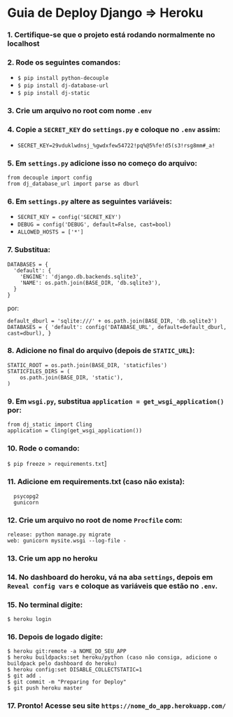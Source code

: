 # Guia de Deploy Django => Heroku

### 1. Certifique-se que o projeto está rodando normalmente no localhost
### 2. Rode os seguintes comandos:
  - `$ pip install python-decouple`
  - `$ pip install dj-database-url`
  - `$ pip install dj-static`
### 3. Crie um arquivo no root com nome `.env`
### 4. Copie a `SECRET_KEY` do `settings.py` e coloque no `.env` assim:
  - `SECRET_KEY=29vduklwdnsj_%gwdxfew54722!pq%@5%fe!d5(s3!rsg8mm#_a!`
### 5. Em `settings.py` adicione isso no começo do arquivo:
  ```
  from decouple import config
  from dj_database_url import parse as dburl
  ```
### 6. Em `settings.py` altere as seguintes variáveis:
  - `SECRET_KEY = config('SECRET_KEY')`
  - `DEBUG = config('DEBUG', default=False, cast=bool)`
  - `ALLOWED_HOSTS = ['*']`
### 7. Substitua:
  ```
  DATABASES = {
    'default': {
      'ENGINE': 'django.db.backends.sqlite3',
      'NAME': os.path.join(BASE_DIR, 'db.sqlite3'),
    }
  }
  ```
  por:
  ```
  default_dburl = 'sqlite:///' + os.path.join(BASE_DIR, 'db.sqlite3')
  DATABASES = { 'default': config('DATABASE_URL', default=default_dburl, cast=dburl), }
  ```
### 8. Adicione no final do arquivo (depois de `STATIC_URL`):
  ```
  STATIC_ROOT = os.path.join(BASE_DIR, 'staticfiles')
  STATICFILES_DIRS = (
      os.path.join(BASE_DIR, 'static'),
  )
  ```
### 9. Em `wsgi.py`, substitua `application = get_wsgi_application()` por:
  ```
  from dj_static import Cling
  application = Cling(get_wsgi_application())
  ```
### 10. Rode o comando:
  `$ pip freeze > requirements.txt`]
### 11. Adicione em requirements.txt (caso não exista):
  ```
    psycopg2
    gunicorn
  ```
### 12. Crie um arquivo no root de nome `Procfile` com:
  ```
  release: python manage.py migrate
  web: gunicorn mysite.wsgi --log-file -
  ```
### 13. Crie um app no heroku
### 14. No dashboard do heroku, vá na aba `settings`, depois em `Reveal config vars` e coloque as variáveis que estão no `.env`.
### 15. No terminal digite:
  `$ heroku login`
### 16. Depois de logado digite:
  ```
  $ heroku git:remote -a NOME_DO_SEU_APP
  $ heroku buildpacks:set heroku/python (caso não consiga, adicione o buildpack pelo dashboard do heroku)
  $ heroku config:set DISABLE_COLLECTSTATIC=1
  $ git add .
  $ git commit -m "Preparing for Deploy"
  $ git push heroku master
  ```
### 17. Pronto! Acesse seu site `https://nome_do_app.herokuapp.com/`
